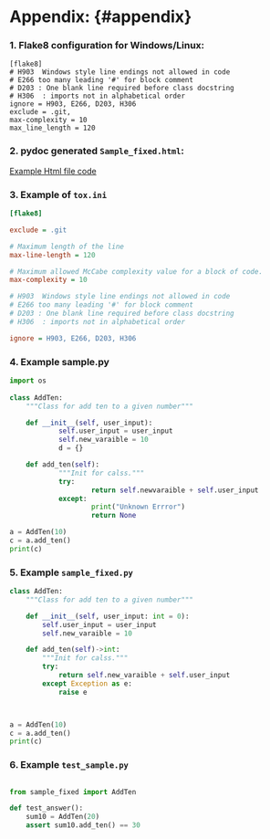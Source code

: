 <!--- @file
  appendix.md for Python Development Process and Coding Specification

  Copyright (c) 2019, Intel Corporation. All rights reserved.<BR>

  Redistribution and use in source (original document form) and 'compiled'
  forms (converted to PDF, epub, HTML and other formats) with or without
  modification, are permitted provided that the following conditions are met:

  1) Redistributions of source code (original document form) must retain the
     above copyright notice, this list of conditions and the following
     disclaimer as the first lines of this file unmodified.

  2) Redistributions in compiled form (transformed to other DTDs, converted to
     PDF, epub, HTML and other formats) must reproduce the above copyright
     notice, this list of conditions and the following disclaimer in the
     documentation and/or other materials provided with the distribution.

  THIS DOCUMENTATION IS PROVIDED BY TIANOCORE PROJECT "AS IS" AND ANY EXPRESS OR
  IMPLIED WARRANTIES, INCLUDING, BUT NOT LIMITED TO, THE IMPLIED WARRANTIES OF
  MERCHANTABILITY AND FITNESS FOR A PARTICULAR PURPOSE ARE DISCLAIMED. IN NO
  EVENT SHALL TIANOCORE PROJECT  BE LIABLE FOR ANY DIRECT, INDIRECT, INCIDENTAL,
  SPECIAL, EXEMPLARY, OR CONSEQUENTIAL DAMAGES (INCLUDING, BUT NOT LIMITED TO,
  PROCUREMENT OF SUBSTITUTE GOODS OR SERVICES; LOSS OF USE, DATA, OR PROFITS;
  OR BUSINESS INTERRUPTION) HOWEVER CAUSED AND ON ANY THEORY OF LIABILITY,
  WHETHER IN CONTRACT, STRICT LIABILITY, OR TORT (INCLUDING NEGLIGENCE OR
  OTHERWISE) ARISING IN ANY WAY OUT OF THE USE OF THIS DOCUMENTATION, EVEN IF
  ADVISED OF THE POSSIBILITY OF SUCH DAMAGE.

-->

# Appendix: {#appendix}

### 1.  Flake8 configuration for Windows/Linux:

```phb
[flake8]
# H903  Windows style line endings not allowed in code
# E266 too many leading '#' for block comment
# D203 : One blank line required before class docstring
# H306  : imports not in alphabetical order
ignore = H903, E266, D203, H306
exclude = .git,
max-complexity = 10
max_line_length = 120

```



### 2.  pydoc generated `Sample_fixed.html`:



[Example Html file code](https://raw.githubusercontent.com/Laurie0131/PythonDevelopmentProcess/master/media/index.html)

### 3. Example of `tox.ini`
```ini
[flake8]

exclude = .git

# Maximum length of the line
max-line-length = 120

# Maximum allowed McCabe complexity value for a block of code.
max-complexity = 10

# H903  Windows style line endings not allowed in code
# E266 too many leading '#' for block comment
# D203 : One blank line required before class docstring
# H306  : imports not in alphabetical order

ignore = H903, E266, D203, H306

```





### 4. Example sample.py


```python
import os
        
class AddTen:
    """Class for add ten to a given number"""

    def __init__(self, user_input):
            self.user_input = user_input
            self.new_varaible = 10
            d = {}

    def add_ten(self):
            """Init for calss."""
            try:
                    return self.newvaraible + self.user_input
            except:
                    print("Unknown Errror")
                    return None

a = AddTen(10)
c = a.add_ten()
print(c)
```
### 5. Example `sample_fixed.py`




```python
class AddTen:
    """Class for add ten to a given number"""

    def __init__(self, user_input: int = 0):
        self.user_input = user_input
        self.new_varaible = 10

    def add_ten(self)->int:
        """Init for calss."""
        try:
            return self.new_varaible + self.user_input
        except Exception as e:
            raise e



a = AddTen(10)
c = a.add_ten()
print(c)

```

### 6. Example `test_sample.py`


```python

from sample_fixed import AddTen

def test_answer():
    sum10 = AddTen(20)
    assert sum10.add_ten() == 30
    

```


